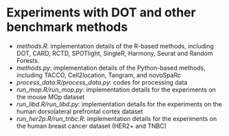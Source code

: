 # Experiments with DOT and other benchmark methods

* _methods.R_: implementation details of the R-based methods, including DOT, CARD, RCTD, SPOTlight, SingleR, Harmony, Seurat and Random Forests.
* _methods.py_: implementation details of the Python-based methods, including TACCO, Cell2location, Tangram, and novoSpaRc
* _process_data.R/process_data.py_: codes for processing data
* _run_mop.R/run_mop.py_: implementation details for the experiments on the mouse MOp dataset
* _run_libd.R/run_libd.py_: implementation details for the experiments on the human dorsolateral prefrontal cortex dataset
* _run_her2p.R/run_tnbc.R_: implementation details for the experiments on the human breast cancer dataset (HER2+ and TNBC)
